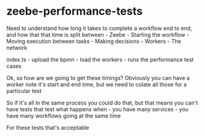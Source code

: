 # zeebe-performance-tests

Need to understand how long it takes to complete a workflow end to end, and how that that time is split between
	- Zeebe
    	- Starting the workflow
    	- Moving execution between tasks
    	- Making decisions
  	- Workers
  	- The network

index.ts
	- upload the bpmn
	- load the workers
	- runs the performance test cases

Ok, so how are we going to get these timings?
Obviously you can have a worker note it's start and end time, but we need to colate all those for a particular test

So if it's all in the same process you could do that, but that means you can't have tests that test what happens when
	- you have many services
	- you have many workflows going at the same time

For these tests that's acceptable